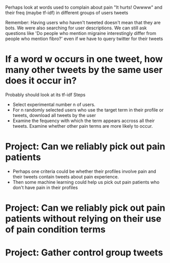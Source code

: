 
Perhaps look at words used to complain about pain "It hurts! Owwww" and their 
freq (maybe tf-idf) in different groups of users tweets


Remember: Having users who haven't tweeted doesn't mean that they are bots. We were also searching for user descriptions. We can still ask questions like 'Do people who mention migraine interestingly differ from people who mention fibro?' even if we have to query twitter for their tweets


# If a word w occurs in one tweet, how many other tweets by the same user does it occur in?
Probably should look at its tf-idf
Steps
- Select experimental number n of users.
- For n randomly selected users who use the target term in their profile or tweets, download all tweets by the user
- Examine the fequency with which the term appears accross all their tweets. Examine whether other pain terms are more likely to occur.

# Project: Can we reliably pick out pain patients
- Perhaps one criteria could be whether their profiles involve pain and their tweets contain tweets about pain experience. 
- Then some machine learning could help us pick out pain patients who don't have pain in their profiles


# Project: Can we reliably pick out pain patients without relying on their use of pain condition terms


# Project: Gather control group tweets

